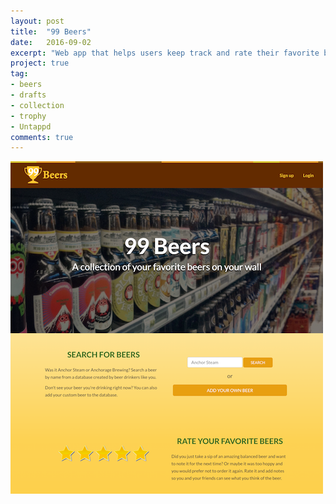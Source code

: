```yaml
---
layout: post
title:  "99 Beers"
date:   2016-09-02
excerpt: "Web app that helps users keep track and rate their favorite beers bottles and drafts"
project: true
tag:
- beers
- drafts
- collection
- trophy
- Untappd
comments: true
---
```


![99Beers Homepage](https://github.com/kylietramle/ninety9beers/blob/master/app/assets/images/Screenshots/welcome.png)